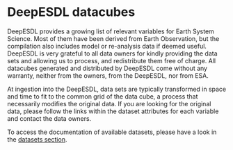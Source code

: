 # DeepESDL datacubes

DeepESDL provides a growing list of relevant variables for Earth System Science. 
Most of them have been derived from Earth Observation, but the compilation also 
includes model or re-analysis data if deemed useful.
DeepESDL is very grateful to all data owners for kindly providing the data sets 
and allowing us to process, and redistribute them free of charge. 
All datacubes generated and distributed by DeepESDL come without any warranty, 
neither from the owners, from the DeepESDL, nor from ESA.

At ingestion into the DeepESDL, data sets are typically transformed in space and 
time to fit to the common grid of the data cube, a process that necessarily 
modifies the original data. If you are looking for the original data, please 
follow the links within the dataset attributes for each variable and contact 
the data owners.

To access the documentation of available datasets, please have a look in the 
[datasets section](../datasets/datasets.md).